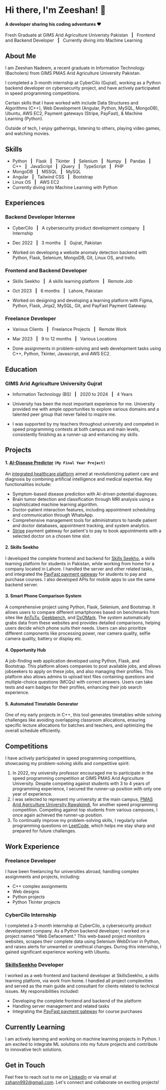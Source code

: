 # Hi there, I'm Zeeshan! 👋
#### A developer sharing his coding adventures ❤️
Fresh Graduate at GIMS Arid Agriculture Univeristy Pakistan &nbsp; **|** &nbsp; Frontend and Backend Developer &nbsp; **|** &nbsp; Currently diving into Machine Learning

## About Me
I am Zeeshan Nadeem, a recent graduate in Information Technology (Bacholers) from GIMS PMAS Arid Agriculture University Pakistan. 

I completed a 3-month internship at CyberCilo (Gujrat), working as a Python backend developer on cybersecurity project, and have actively participated in speed programming competitions. 

Certain skills that I have worked with include Data Structures and Algorithms (C++), Web Development (Angular, Python, MySQL, MongoDB), Ubuntu, AWS EC2, Payment gateways (Stripe, PayFast), & Machine Learning (Python). 

Outside of tech, I enjoy gatherings, listening to others, playing video games, and watching movies.

## Skills

- Python &nbsp; **|** &nbsp; Flask &nbsp; **|** &nbsp; Tkinter &nbsp; **|** &nbsp; Selenium &nbsp; **|** &nbsp; Numpy &nbsp; **|** &nbsp; Pandas &nbsp; **|** &nbsp; C++ &nbsp; **|** &nbsp; JavaScript &nbsp; **|** &nbsp; jQuery &nbsp; **|** &nbsp; TypeScript &nbsp; **|** &nbsp; PHP
- MongoDB &nbsp; **|** &nbsp; MSSQL &nbsp; **|** &nbsp; MySQL
- Angular &nbsp; **|** &nbsp; Tailwind CSS &nbsp; **|** &nbsp; Bootstrap
- Linux OS &nbsp; **|** &nbsp; AWS EC2
- Currently diving into Machine Learning with Python

## Experiences

### Backend Developer Internee

- CyberCilo &nbsp; **|** &nbsp; A cybersecurity product development company &nbsp; **|** &nbsp; Internship 

- Dec 2022 &nbsp; **|** &nbsp; 3 months &nbsp; **|** &nbsp; Gujrat, Pakistan 

- Worked on developing a website anomaly detection backend with Python, Flask, Selenium, MongoDB, Git, Linux OS, and trello.

### Frontend and Backend Developer

- Skills Seekho &nbsp; **|** &nbsp; A skills learning platform &nbsp; **|** &nbsp; Remote Job 

- Oct 2023 &nbsp; **|** &nbsp; 6 months &nbsp; **|** &nbsp; Lahore, Pakistan 

- Worked on designing and developing a learning platform with Figma, Python, Flask, Jinja2, MySQL, Git, and PayFast Payment Gateway.

### Freelance Developer

- Various Clients &nbsp; **|** &nbsp; Freelance Projects &nbsp; **|** &nbsp; Remote Work

- Mar 2023 &nbsp; **|** &nbsp; 9 to 12 months &nbsp; **|** &nbsp; Various Locations 

- Done assignments in problem-solving and web development tasks using C++, Python, Tkinter, Javascript, and AWS EC2.

## Education

### GIMS Arid Agriculture University Gujrat

- Information Technology (BS) &nbsp; **|** &nbsp; 2020 to 2024 &nbsp; **|** &nbsp; 4 Years

- University has been the most important experience for me. University provided me with ample opportunities to explore various domains and a talented peer group that never failed to inspire me.

- I was supported by my teachers throughout university and competed in speed programming contests at both campus and main levels, consistently finishing as a runner-up and enhancing my skills.

## Projects

#### 1. [AI-Disease Predictor](http://ec2-18-117-234-244.us-east-2.compute.amazonaws.com/home) `(My Final Year Project)`
An [integrated healthcare platform](http://ec2-18-117-234-244.us-east-2.compute.amazonaws.com/home) aimed at revolutionizing patient care and diagnosis by combining artificial intelligence and medical expertise. Key functionalities include:
- Symptom-based disease prediction with AI-driven potential diagnoses.
- Brain tumor detection and classification through MRI analysis using a sophisticated machine learning algorithm.
- Doctor-patient interaction features, including appointment scheduling and communication through WhatsApp.
- Comprehensive management tools for administrators to handle patient and doctor databases, appointment tracking, and system analytics.
- [Stripe](https://stripe.com/) payment gateway for patient's to pay to book appointments with a selected doctor on a chosen time slot.

#### 2. Skills Seekho
I developed the complete frontend and backend for [Skills Seekho](https://www.skillsseekho.com), a skills learning platform for students in Pakistan, while working from home for a company located in Lahore. I handled the server and other related tasks, and integrated the [PayFast payment gateway](https://gopayfast.com/) for students to pay and purchase courses. I also developed APIs for mobile apps to use the same backend server.

#### 3. Smart Phone Comparison System
A comprehensive project using Python, Flask, Selenium, and Bootstrap. It allows users to compare different smartphones based on benchmarks from sites like [AnTuTu](https://www.antutu.com), [Geekbench](https://www.geekbench.com), and [DxOMark](https://www.dxomark.com). The system automatically grabs data from these websites and provides detailed comparisons, helping users decide which phone suits their needs. Users can also prioritize different components like processing power, rear camera quality, selfie camera quality, battery or display etc.

#### 4. Opportunity Hub
A job-finding web application developed using Python, Flask, and Bootstrap. This platform allows companies to post available jobs, and allows jobseekers to apply on these jobs, and also managing their profiles. This platform also allows admins to upload text files containing questions and multiple-choice questions (MCQs) with correct answers. Users can take tests and earn badges for their profiles, enhancing their job search experience.

#### 5. Automated Timetable Generator
One of my early projects in C++, this tool generates timetables while solving challenges like avoiding overlapping classroom allocations, ensuring specific lecture allocations for batches and teachers, and optimizing the overall schedule efficiently.

## Competitions
I have actively participated in speed programming competitions, showcasing my problem-solving skills and competitive spirit:
1. In 2022, my university professor encouraged me to participate in the speed programming competition at GIMS PMAS Arid Agriculture University. Despite competing against students with 3 to 4 years of programming experience, I secured the runner-up position with only one year of experience.
2. I was selected to represent my university at the main campus, [PMAS Arid Agriculture University Rawalpindi](https://www.uaar.edu.pk/index.php), for another speed programming competition. Competing against top students from various campuses, I once again achieved the runner-up position.
3. To continually improve my problem-solving skills, I regularly solve programming questions on [LeetCode](https://www.leetcode.com), which helps me stay sharp and prepared for future challenges.

## Work Experience
### Freelance Developer
I have been freelancing for universities abroad, handling complex assignments and projects, including:
- C++ complex assignments
- Web designs
- Python projects
- Python Tkinter projects

### CyberCilo Internship
I completed a 3-month internship at CyberCilo, a cybersecurity product development company. As a Python backend developer, I worked on a project named "Web Defacement." This web-based project monitors websites, scrapes their complete data using Selenium WebDriver in Python, and raises alerts for unwanted or unethical changes. During this internship, I gained significant experience working with Ubuntu.

### [SkillsSeekho](https://www.skillsseekho.com) Developer
I worked as a web frontend and backend developer at SkillsSeekho, a skills learning platform, via work from home. I handled all project complexities and served as the main guide and consultant for clients related to technical issues. My responsibilities included:
- Developing the complete frontend and backend of the platform
- Handling server management and related tasks
- Integrating the [PayFast payment gateway](https://gopayfast.com/) for course purchases

## Currently Learning
I am actively learning and working on machine learning projects in Python. I am excited to integrate ML solutions into my future projects and contribute to innovative tech solutions.

## Get in Touch
Feel free to reach out to me on [LinkedIn](your-linkedin-profile) or via email at zshann992@gmail.com. Let's connect and collaborate on exciting projects!
